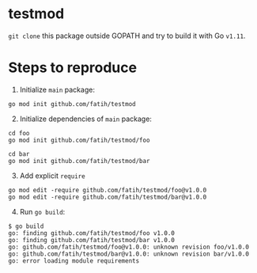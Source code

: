 # testmod


`git clone` this package outside GOPATH and try to build it with Go `v1.11`.


# Steps to reproduce

1. Initialize `main` package:

```
go mod init github.com/fatih/testmod
```

2. Initialize dependencies of `main` package:

```
cd foo
go mod init github.com/fatih/testmod/foo

cd bar
go mod init github.com/fatih/testmod/bar
```

3. Add explicit `require` 

```
go mod edit -require github.com/fatih/testmod/foo@v1.0.0
go mod edit -require github.com/fatih/testmod/bar@v1.0.0
```

4. Run `go build`:

```
$ go build
go: finding github.com/fatih/testmod/foo v1.0.0
go: finding github.com/fatih/testmod/bar v1.0.0
go: github.com/fatih/testmod/foo@v1.0.0: unknown revision foo/v1.0.0
go: github.com/fatih/testmod/bar@v1.0.0: unknown revision bar/v1.0.0
go: error loading module requirements
```
